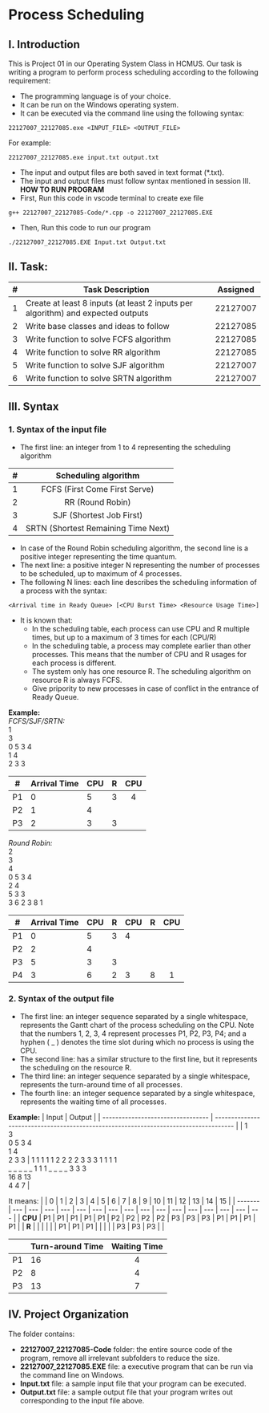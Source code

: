 # Process Scheduling

## I. Introduction

This is Project 01 in our Operating System Class in HCMUS. Our task is writing a program to perform process scheduling according to the following requirement:
- The programming language is of your choice. 
- It can be run on the Windows operating system. 
- It can be executed via the command line using the following syntax: 
```
22127007_22127085.exe <INPUT_FILE> <OUTPUT_FILE>
```
For example: 
```
22127007_22127085.exe input.txt output.txt 
```
- The input and output files are both saved in text format (*.txt).
- The input and output files must follow syntax mentioned in session III. <br>
**HOW TO RUN PROGRAM**
- First, Run this code in vscode terminal to create exe file
```
g++ 22127007_22127085-Code/*.cpp -o 22127007_22127085.EXE
```
- Then, Run this code to run our program
```
./22127007_22127085.EXE Input.txt Output.txt
```
## II. Task:
| #   | Task Description                                   | Assigned |
| --- | -------------------------------------------------- | :------: |
| 1   | Create at least 8 inputs (at least 2 inputs per algorithm) and expected outputs         |     22127007     |
| 2   | Write base classes and ideas to follow |     22127085     |
| 3   | Write function to solve FCFS algorithm             |     22127085     |
| 4   | Write function to solve RR algorithm               |     22127085     |
| 5   | Write function to solve SJF algorithm              |     22127007     |
| 6   | Write function to solve SRTN algorithm             |     22127007     |

## III. Syntax
### 1. Syntax of the input file
- The first line: an integer from 1 to 4 representing the scheduling algorithm

| #   |        Scheduling algorithm         |
| --- | :---------------------------------: |
| 1   |    FCFS (First Come First Serve)    |
| 2   |          RR (Round Robin)           |
| 3   |      SJF (Shortest Job First)       |
| 4   | SRTN (Shortest Remaining Time Next) |

- In case of the Round Robin scheduling algorithm, the second line is a positive integer 
representing the time quantum. 
- The next line: a positive integer N representing the number of processes to be 
scheduled, up to maximum of 4 processes. 
- The following N lines: each line describes the scheduling information of a process with the syntax:
```
<Arrival time in Ready Queue> [<CPU Burst Time> <Resource Usage Time>] 
```
- It is known that:
    - In the scheduling table, each process can use CPU and R multiple times, but 
up to a maximum of 3 times for each (CPU/R)
    - In the scheduling table, a process may complete earlier than other processes. 
This means that the number of CPU and R usages for each process is 
different.
    - The system only has one resource R. The scheduling algorithm on resource 
R is always FCFS. 
    - Give pripority to new processes in case of conflict in the entrance of Ready 
Queue.

**Example:** \
*FCFS/SJF/SRTN:* \
1 \
3 \
0 5 3 4 \
1 4 \
2 3 3 

| #   | Arrival Time | CPU | R   |  CPU  |
| --- | ------------ | --- | --- | :---: |
| P1  | 0            | 5   | 3   |   4   |
| P2  | 1            | 4   |     |       |
| P3  | 2            | 3   | 3   |       |

*Round Robin:* \
2 \
3 \
4 \
0 5 3 4 \
2 4 \
5 3 3 \
3 6 2 3 8 1

| #   | Arrival Time | CPU | R   | CPU | R   |  CPU  |
| --- | ------------ | --- | --- | --- | --- | :---: |
| P1  | 0            | 5   | 3   | 4   |     |       |
| P2  | 2            | 4   |     |     |     |       |
| P3  | 5            | 3   | 3   |     |     |       |
| P4  | 3            | 6   | 2   | 3   | 8   |   1   |

### 2. Syntax of the output file
- The first line: an integer sequence separated by a single whitespace, represents the Gantt chart of the process scheduling on the CPU. Note that the numbers 1, 2, 3, 4 represent processes P1, P2, P3, P4; and a hyphen ( _ ) denotes the time slot during which no process is using the CPU.
- The second line: has a similar structure to the first line, but it represents the 
scheduling on the resource R. 
- The third line: an integer sequence separated by a single whitespace, represents the turn-around time of all processes.
- The fourth line: an integer sequence separated by a single whitespace, represents 
the waiting time of all processes.

**Example:** 
| Input                             | Output                                                                               |
| --------------------------------- | ------------------------------------------------------------------------------------ |
| 1<br>3<br>0 5 3 4<br>1 4<br>2 3 3 | 1 1 1 1 1 2 2 2 2 3 3 3 1 1 1 1<br>_ _ _ _ _ 1 1 1 _ _ _ _ 3 3 3<br>16 8 13<br>4 4 7 |

It means: 
|          | 0   | 1   | 2   | 3   | 4   | 5   | 6   | 7   | 8   | 9   | 10  | 11  | 12  | 13  | 14  | 15  |
| ------- | --- | --- | --- | --- | --- | --- | --- | --- | --- | --- | --- | --- | --- | --- | --- | --- |
| **CPU** | P1  | P1  | P1  | P1  | P1  | P2  | P2  | P2  | P2  | P3  | P3  | P3  | P1  | P1  | P1  | P1  |
| **R**   |     |     |     |     |     | P1  | P1  | P1  |     |     |     |     | P3  | P3  | P3  |     |

|     | Turn-around Time | Waiting Time |
| --- | ---------------- | :----------: |
| P1  | 16               |      4       |
| P2  | 8                |      4       |
| P3  | 13               |      7       |

## IV. Project Organization
The folder contains:
- **22127007_22127085-Code** folder: the entire source code of the program, remove 
all irrelevant subfolders to reduce the size. 
- **22127007_22127085.EXE** file: a executive program that can be run via the 
command line on Windows.
- **Input.txt** file: a sample input file that your program can be executed. 
- **Output.txt** file: a sample output file that your program writes out corresponding to the input file above.
